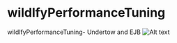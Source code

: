 # wildlfyPerformanceTuning
wildlfyPerformanceTuning- Undertow and EJB
![Alt text](/images/imgage1.png?raw=true "Optional Title")
